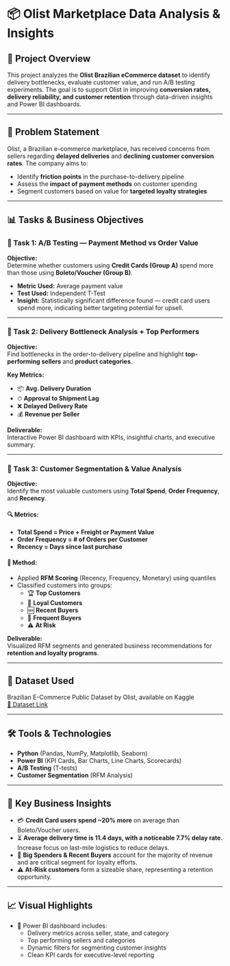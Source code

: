 

# 📦 Olist Marketplace Data Analysis & Insights

## 🚀 Project Overview

This project analyzes the **Olist Brazilian eCommerce dataset** to identify delivery bottlenecks, evaluate customer value, and run A/B testing experiments. The goal is to support Olist in improving **conversion rates, delivery reliability, and customer retention** through data-driven insights and Power BI dashboards.

---

## 🧠 Problem Statement

Olist, a Brazilian e-commerce marketplace, has received concerns from sellers regarding **delayed deliveries** and **declining customer conversion rates**. The company aims to:

- Identify **friction points** in the purchase-to-delivery pipeline
- Assess the **impact of payment methods** on customer spending
- Segment customers based on value for **targeted loyalty strategies**

---

## 📊 Tasks & Business Objectives

### 🧪 Task 1: A/B Testing — Payment Method vs Order Value

**Objective:**  
Determine whether customers using **Credit Cards (Group A)** spend more than those using **Boleto/Voucher (Group B)**.

- **Metric Used:** Average payment value
- **Test Used:** Independent T-Test
- **Insight:** Statistically significant difference found — credit card users spend more, indicating better targeting potential for upsell.

---

### 🚚 Task 2: Delivery Bottleneck Analysis + Top Performers

**Objective:**  
Find bottlenecks in the order-to-delivery pipeline and highlight **top-performing sellers** and **product categories**.

**Key Metrics:**
- 📦 **Avg. Delivery Duration**
- ⏱ **Approval to Shipment Lag**
- ❌ **Delayed Delivery Rate**
- 💰 **Revenue per Seller**


**Deliverable:**  
Interactive Power BI dashboard with KPIs, insightful charts, and executive summary.

---

### 👥 Task 3: Customer Segmentation & Value Analysis

**Objective:**  
Identify the most valuable customers using **Total Spend**, **Order Frequency**, and **Recency**.

#### 🔍 Metrics:
- **Total Spend = Price + Freight or Payment Value**
- **Order Frequency = # of Orders per Customer**
- **Recency = Days since last purchase**

#### 🧮 Method:
- Applied **RFM Scoring** (Recency, Frequency, Monetary) using quantiles
- Classified customers into groups:
  - 🏆 **Top Customers**
  - 💚 **Loyal Customers**
  - 🆕 **Recent Buyers**
  - 🔁 **Frequent Buyers**
  - ⚠️ **At Risk**

**Deliverable:**  
Visualized RFM segments and generated business recommendations for **retention and loyalty programs**.

---

## 📁 Dataset Used

Brazilian E-Commerce Public Dataset by Olist, available on Kaggle  
[🔗 Dataset Link](https://www.kaggle.com/datasets/olistbr/brazilian-ecommerce)

---

## 🛠 Tools & Technologies

- **Python** (Pandas, NumPy, Matplotlib, Seaborn)
- **Power BI** (KPI Cards, Bar Charts, Line Charts, Scorecards)
- **A/B Testing** (T-tests)
- **Customer Segmentation** (RFM Analysis)

---

## 📌 Key Business Insights

- 💳 **Credit Card users spend ~20% more** on average than Boleto/Voucher users.
- ⏳ **Average delivery time is 11.4 days, with a noticeable 7.7% delay rate.** Increase focus on last-mile logistics to reduce delays.
- 🧲 **Big Spenders & Recent Buyers** account for the majority of revenue and are critical segment for loyalty efforts.
- ⚠️ **At-Risk customers** form a sizeable share, representing a retention opportunity.

---

## 📈 Visual Highlights

- 📌 Power BI dashboard includes:
  - Delivery metrics across seller, state, and category
  - Top performing sellers and categories
  - Dynamic filters for segmenting customer insights
  - Clean KPI cards for executive-level reporting

